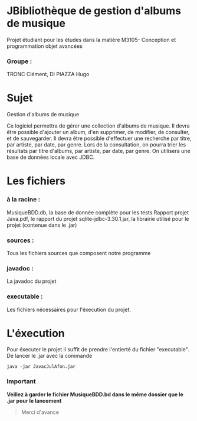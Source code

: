 # JBibliothèque de gestion d'albums de musique
Projet étudiant pour les études dans la matière M3105- Conception et programmation objet avancées
### Groupe :
TRONC Clément, DI PIAZZA Hugo

# Sujet
Gestion d'albums de musique

Ce logiciel permettra de gérer une collection d'albums de musique. Il devra être possible d'ajouter un album, d'en supprimer, de modifier, de consulter, et de sauvegarder. Il devra être possible d'effectuer une recherche par titre, par artiste, par date, par genre. Lors de la consultation, on pourra trier les résultats par titre d'albums, par artiste, par date, par genre. On utilisera une base de données locale avec JDBC.

# Les fichiers
### à la racine :
MusiqueBDD.db, la base de donnée complète pour les tests
Rapport projet Java.pdf, le rapport du projet
sqlite-jdbc-3.30.1.jar, la librairie utilisé pour le projet (contenue dans le .jar)

### sources :
Tous les fichiers sources que composent notre programme 

### javadoc :
La javadoc du projet

### executable :
Les fichiers nécessaires pour l'éxecution du projet.

# L'éxecution
Pour éxecuter le projet il suffit de prendre l'entierté du fichier "executable". De lancer le .jar avec la commande
```
java -jar JavacJulAfon.jar
```
### Important 
  **Veillez à garder le fichier MusiqueBDD.bd dans le même dossier que le .jar pour le lancement**
 
 
 
 
 > Merci d'avance
